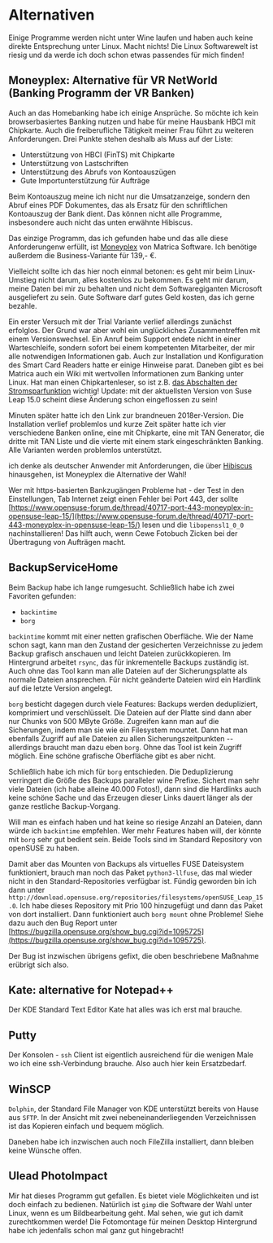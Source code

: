 # Alternativen

Einige Programme werden nicht unter Wine laufen und haben auch keine direkte Entsprechung unter Linux. Macht nichts! Die Linux Softwarewelt ist riesig und da werde ich doch schon etwas passendes für mich finden!

## Moneyplex: Alternative für VR NetWorld (Banking Programm der VR Banken)

Auch an das Homebanking habe ich einige Ansprüche. So möchte ich kein browserbasiertes Banking nutzen und habe für meine Hausbank HBCI mit Chipkarte. Auch die freiberufliche Tätigkeit meiner Frau führt zu weiteren Anforderungen. Drei Punkte stehen deshalb als Muss auf der Liste:

* Unterstützung von HBCI (FinTS) mit Chipkarte
* Unterstützung von Lastschriften
* Unterstützung des Abrufs von Kontoauszügen
* Gute Importunterstützung für Aufträge

Beim Kontoauszug meine ich nicht nur die Umsatzanzeige, sondern den Abruf eines PDF Dokumentes, das als Ersatz für den schriftlichen Kontoauszug der Bank dient. Das können nicht alle Programme, insbesondere auch nicht das unten erwähnte Hibiscus.

Das einzige Programm, das ich gefunden habe und das alle diese Anforderungenw erfüllt, ist [Moneyplex](http://www.matrica.de/produkte/produktmpx.html) von Matrica Software. Ich benötige außerdem die Business-Variante für 139,- €.

Vielleicht sollte ich das hier noch einmal betonen: es geht mir beim Linux-Umstieg nicht darum, alles kostenlos zu bekommen. Es geht mir darum, meine Daten bei mir zu behalten und nicht dem Softwaregiganten Microsoft ausgeliefert zu sein. Gute Software darf gutes Geld kosten, das ich gerne bezahle.

Ein erster Versuch mit der Trial Variante verlief allerdings zunächst erfolglos. Der Grund war aber wohl ein unglückliches Zusammentreffen mit einem Versionswechsel. Ein Anruf beim Support endete nicht in einer Warteschleife, sondern sofort bei einem kompetenten Mitarbeiter, der mir alle notwendigen Informationen gab. Auch zur Installation und Konfiguration des Smart Card Readers hatte er einige Hinweise parat. Daneben gibt es bei Matrica auch ein Wiki mit wertvollen Informationen zum Banking unter Linux. Hat man einen Chipkartenleser, so ist z.B. [das Abschalten der Stromsparfunktion](http://wiki.matrica.com/index.php/Cyberjack#Stromsparfunktion_bei_pcsc-Dienst_deaktivieren) wichtig! Update: mit der aktuellsten Version von Suse Leap 15.0 scheint diese Änderung schon eingeflossen zu sein!

Minuten später hatte ich den Link zur brandneuen 2018er-Version. Die Installation verlief problemlos und kurze Zeit später hatte ich vier verschiedene Banken online, eine mit Chipkarte, eine mit TAN Generator, die dritte mit TAN Liste und die vierte mit einem stark eingeschränkten Banking. Alle Varianten werden problemlos unterstützt.

ich denke als deutscher Anwender mit Anforderungen, die über [Hibiscus](https://www.willuhn.de/products/hibiscus/) hinausgehen, ist Moneyplex die Alternative der Wahl!

Wer mit https-basierten Bankzugängen Probleme hat - der Test in den Einstellungen, Tab Internet zeigt einen Fehler bei Port 443, der sollte [https://www.opensuse-forum.de/thread/40717-port-443-moneyplex-in-opensuse-leap-15/](https://www.opensuse-forum.de/thread/40717-port-443-moneyplex-in-opensuse-leap-15/) lesen und die `libopenssl1_0_0` nachinstallieren! Das hilft auch, wenn Cewe Fotobuch Zicken bei der Übertragung von Aufträgen macht.

## BackupServiceHome

Beim Backup habe ich lange rumgesucht. Schließlich habe ich zwei Favoriten gefunden:

* `backintime`
* `borg`

`backintime` kommt mit einer netten grafischen Oberfläche. Wie der Name schon sagt, kann man den Zustand der gesicherten Verzeichnisse zu jedem Backup grafisch anschauen und leicht Dateien zurückkopieren. Im Hintergrund arbeitet `rsync`, das für inkrementelle Backups zuständig ist. Auch ohne das Tool kann man alle Dateien auf der Sicherungsplatte als normale Dateien ansprechen. Für nicht geänderte Dateien wird ein Hardlink auf die letzte Version angelegt.

`borg` besticht dagegen durch viele Features: Backups werden dedupliziert, komprimiert und verschlüsselt. Die Dateien auf der Platte sind dann aber nur Chunks von 500 MByte Größe. Zugreifen kann man auf die Sicherungen, indem man sie wie ein Filesystem mountet. Dann hat man ebenfalls Zugriff auf alle Dateien zu allen Sicherungszeitpunkten -- allerdings braucht man dazu eben `borg`. Ohne das Tool ist kein Zugriff möglich. Eine schöne grafische Oberfläche gibt es aber nicht.

Schließlich habe ich mich für `borg` entschieden. Die Deduplizierung verringert die Größe des Backups paralleler wine Prefixe. Sichert man sehr viele Dateien (ich habe alleine 40.000 Fotos!), dann sind die Hardlinks auch keine schöne Sache und das Erzeugen dieser Links dauert länger als der ganze restliche Backup-Vorgang.

Will man es einfach haben und hat keine so riesige Anzahl an Dateien, dann würde ich `backintime` empfehlen. Wer mehr Features haben will, der könnte mit `borg` sehr gut bedient sein. Beide Tools sind im Standard Repository von openSUSE zu haben.

Damit aber das Mounten von Backups als virtuelles FUSE Dateisystem funktioniert, brauch man noch das Paket `python3-llfuse`, das mal wieder nicht in den Standard-Repositories verfügbar ist. Fündig geworden bin ich dann unter `http://download.opensuse.org/repositories/filesystems/openSUSE_Leap_15.0`. Ich habe dieses Repository mit Prio 100 hinzugefügt und dann das Paket von dort installiert. Dann funktioniert auch `borg mount` ohne Probleme! Siehe dazu auch den Bug Report unter [https://bugzilla.opensuse.org/show_bug.cgi?id=1095725](https://bugzilla.opensuse.org/show_bug.cgi?id=1095725).

Der Bug ist inzwischen übrigens gefixt, die oben beschriebene Maßnahme erübrigt sich also.

## Kate: alternative for Notepad++

Der KDE Standard Text Editor Kate hat alles was ich erst mal brauche.

## Putty

Der Konsolen - `ssh` Client ist eigentlich ausreichend für die wenigen Male wo ich eine ssh-Verbindung brauche. Also auch hier kein Ersatzbedarf.

## WinSCP

`Dolphin`, der Standard File Manager von KDE unterstützt bereits von Hause aus `SFTP`. In der Ansicht mit zwei nebeneinanderliegenden Verzeichnissen ist das Kopieren einfach und bequem möglich. 

Daneben habe ich inzwischen auch noch FileZilla installiert, dann bleiben keine Wünsche offen.

## Ulead PhotoImpact

Mir hat dieses Programm gut gefallen. Es bietet viele Möglichkeiten und ist doch einfach zu bedienen. Natürlich ist `gimp` die Software der Wahl unter Linux, wenn es um Bildbearbeitung geht. Mal sehen, wie gut ich damit zurechtkommen werde! Die Fotomontage für meinen Desktop Hintergrund habe ich jedenfalls schon mal ganz gut hingebracht!
